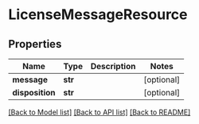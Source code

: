 # LicenseMessageResource

## Properties
Name | Type | Description | Notes
------------ | ------------- | ------------- | -------------
**message** | **str** |  | [optional] 
**disposition** | **str** |  | [optional] 

[[Back to Model list]](../README.md#documentation-for-models) [[Back to API list]](../README.md#documentation-for-api-endpoints) [[Back to README]](../README.md)

